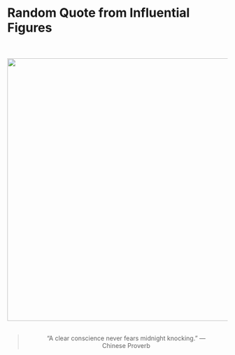 # Random Quote from Influential Figures

<div align="center">
  <br>
  <br>
  <a href="undefined" title="undefined"><img src="undefined" width="600px"></a>
  <br>
  <br>
  <blockquote>&ldquo;A clear conscience never fears midnight knocking.&rdquo; &mdash; <footer>Chinese Proverb</footer></blockquote>
</div>
  